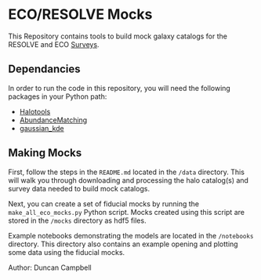 # ECO/RESOLVE Mocks

This Repository contains tools to build mock galaxy catalogs for the RESOLVE and ECO [Surveys](https://resolve.astro.unc.edu).

## Dependancies
In order to run the code in this repository, you will need the following packages in your Python path:

* [Halotools](https://halotools.readthedocs.io/en/latest/)
* [AbundanceMatching](https://bitbucket.org/yymao/abundancematching)
* [gaussian_kde](https://github.com/McWilliamsCenter/gaussian_kde)

## Making Mocks

First, follow the steps in the `README.md` located in the `/data` directory.  This will walk you through downloading and processing the halo catalog(s) and survey data needed to build mock catalogs. 

Next, you can create a set of fiducial mocks by running the `make_all_eco_mocks.py` Python script.  Mocks created using this script are stored in the `/mocks` directory as hdf5 files.

Example notebooks demonstrating the models are located in the `/notebooks` directory.  This directory also contains an example opening and plotting some data using the fiducial mocks.
 

Author: Duncan Campbell